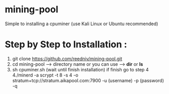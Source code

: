 # mining-pool

Simple to installing a cpuminer (use Kali Linux or Ubuntu recommended)

# Step by Step to Installation :

1. git clone https://github.com/reedniv/mining-pool.git
2. cd mining-pool --> directory name or you can use --> **dir** or **ls**
3. sh cpuminer.sh (wait until finish installation) if finish go to step 4
4./minerd -a scrypt -t 8 -s 4 -o stratum+tcp://stratum.aikapool.com:7900 -u (username) -p (password) -q

